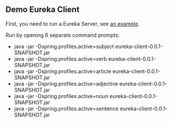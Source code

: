 ## Demo Eureka Client

First, you need to run a Eureka Server, see [an example](https://github.com/rarroyog/eurekaServer).

Run by opening 6 separate command prompts:
* java -jar -Dspring.profiles.active=subject eureka-client-0.0.1-SNAPSHOT.jar
* java -jar -Dspring.profiles.active=verb eureka-client-0.0.1-SNAPSHOT.jar
* java -jar -Dspring.profiles.active=article eureka-client-0.0.1-SNAPSHOT.jar
* java -jar -Dspring.profiles.active=adjective eureka-client-0.0.1-SNAPSHOT.jar
* java -jar -Dspring.profiles.active=noun eureka-client-0.0.1-SNAPSHOT.jar
* java -jar -Dspring.profiles.active=sentence eureka-client-0.0.1-SNAPSHOT.jar
